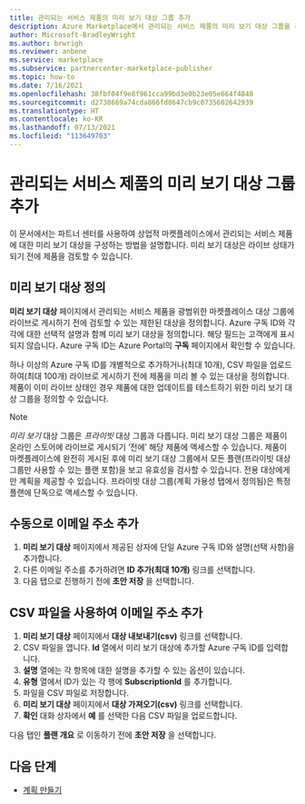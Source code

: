 ```yaml
---
title: 관리되는 서비스 제품의 미리 보기 대상 그룹 추가
description: Azure Marketplace에서 관리되는 서비스 제품의 미리 보기 대상 그룹을 추가합니다.
author: Microsoft-BradleyWright
ms.author: brwrigh
ms.reviewer: anbene
ms.service: marketplace
ms.subservice: partnercenter-marketplace-publisher
ms.topic: how-to
ms.date: 7/16/2021
ms.openlocfilehash: 38fbf04f9e8f961cca99bd3e0b23e05e664f4848
ms.sourcegitcommit: d2738669a74cda866fd8647cb9c0735602642939
ms.translationtype: HT
ms.contentlocale: ko-KR
ms.lasthandoff: 07/13/2021
ms.locfileid: "113649703"
---
```

# <a name="add-a-preview-audience-for-a-managed-service-offer"></a>관리되는 서비스 제품의 미리 보기 대상 그룹 추가

이 문서에서는 파트너 센터를 사용하여 상업적 마켓플레이스에서 관리되는 서비스 제품에 대한 미리 보기 대상을 구성하는 방법을 설명합니다. 미리 보기 대상은 라이브 상태가 되기 전에 제품을 검토할 수 있습니다.

## <a name="define-a-preview-audience"></a>미리 보기 대상 정의

**미리 보기 대상** 페이지에서 관리되는 서비스 제품을 광범위한 마켓플레이스 대상 그룹에 라이브로 게시하기 전에 검토할 수 있는 제한된 대상을 정의합니다. Azure 구독 ID와 각각에 대한 선택적 설명과 함께 미리 보기 대상을 정의합니다. 해당 필드는 고객에게 표시되지 않습니다. Azure 구독 ID는 Azure Portal의 **구독** 페이지에서 확인할 수 있습니다.

하나 이상의 Azure 구독 ID를 개별적으로 추가하거나(최대 10개), CSV 파일을 업로드하여(최대 100개) 라이브로 게시하기 전에 제품을 미리 볼 수 있는 대상을 정의합니다. 제품이 이미 라이브 상태인 경우 제품에 대한 업데이트를 테스트하기 위한 미리 보기 대상 그룹을 정의할 수 있습니다.

> [!NOTE]
> *미리 보기* 대상 그룹은 *프라이빗* 대상 그룹과 다릅니다. 미리 보기 대상 그룹은 제품이 온라인 스토어에 라이브로 게시되기 ‘전에’ 해당 제품에 액세스할 수 있습니다. 제품이 마켓플레이스에 완전히 게시된 후에 미리 보기 대상 그룹에서 모든 플랜(프라이빗 대상 그룹만 사용할 수 있는 플랜 포함)을 보고 유효성을 검사할 수 있습니다. 전용 대상에게만 계획을 제공할 수 있습니다. 프라이빗 대상 그룹(계획 가용성 탭에서 정의됨)은 특정 플랜에 단독으로 액세스할 수 있습니다.

## <a name="add-email-addresses-manually"></a>수동으로 이메일 주소 추가

1. **미리 보기 대상** 페이지에서 제공된 상자에 단일 Azure 구독 ID와 설명(선택 사항)을 추가합니다.
2. 다른 이메일 주소를 추가하려면 **ID 추가(최대 10개)** 링크를 선택합니다.
3. 다음 탭으로 진행하기 전에 **초안 저장** 을 선택합니다.

## <a name="add-email-addresses-using-a-csv-file"></a>CSV 파일을 사용하여 이메일 주소 추가

1. **미리 보기 대상** 페이지에서 **대상 내보내기(csv)** 링크를 선택합니다.
2. CSV 파일을 엽니다. **Id** 열에서 미리 보기 대상에 추가할 Azure 구독 ID를 입력합니다.
3. **설명** 열에는 각 항목에 대한 설명을 추가할 수 있는 옵션이 있습니다.
4. **유형** 열에서 ID가 있는 각 행에 **SubscriptionId** 를 추가합니다.
5. 파일을 CSV 파일로 저장합니다.
6. **미리 보기 대상** 페이지에서 **대상 가져오기(csv)** 링크를 선택합니다.
7. **확인** 대화 상자에서 **예** 를 선택한 다음 CSV 파일을 업로드합니다.

다음 탭인 **플랜 개요** 로 이동하기 전에 **초안 저장** 을 선택합니다.

## <a name="next-steps"></a>다음 단계

* [계획 만들기](create-managed-service-offer-plans.md)
